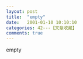 ```yaml
---
layout: post
title:  "empty"
date:   2001-01-10 10:10:10
categories: 42---【文章收藏】
comments: true
---
```

empty
